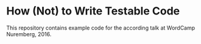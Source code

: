 # How (Not) to Write Testable Code

This repository contains example code for the according talk at WordCamp Nuremberg, 2016.
